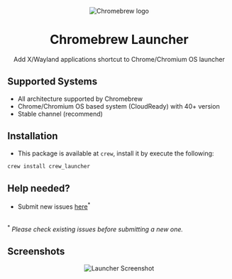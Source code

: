 <p align="center"><img src="https://github.com/skycocker/chromebrew/raw/master/images/brew.png" alt="Chromebrew logo" /></p>

<h1 align="center">Chromebrew Launcher</h1>

<p align="center">Add X/Wayland applications shortcut to Chrome/Chromium OS launcher</p>

## Supported Systems
- All architecture supported by Chromebrew
- Chrome/Chromium OS based system (CloudReady) with 40+ version
- Stable channel (recommend)

## Installation
- This package is available at `crew`, install it by execute the following:
```bash
crew install crew_launcher
```
## Help needed?
- Submit new issues [here](https://github.com/chromebrew/crew-launcher/issues)<sup>*</sup>
<br>
<sup>*</sup> <em>Please check existing issues before submitting a new one.</em>

## Screenshots
<p align="center"><img src="/screenshot/launcher.png" alt="Launcher Screenshot" /></p>
